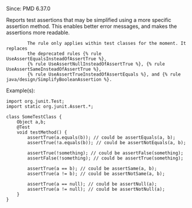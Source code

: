 Since: PMD 6.37.0

Reports test assertions that may be simplified using a more specific
            assertion method. This enables better error messages, and makes the
            assertions more readable.

            The rule only applies within test classes for the moment. It replaces
            the deprecated rules {% rule UseAssertEqualsInsteadOfAssertTrue %},
            {% rule UseAssertNullInsteadOfAssertTrue %}, {% rule UseAssertSameInsteadOfAssertTrue %},
            {% rule UseAssertTrueInsteadOfAssertEquals %}, and {% rule java/design/SimplifyBooleanAssertion %}.

Example(s):
```
import org.junit.Test;
import static org.junit.Assert.*;

class SomeTestClass {
    Object a,b;
    @Test
    void testMethod() {
        assertTrue(a.equals(b)); // could be assertEquals(a, b);
        assertTrue(!a.equals(b)); // could be assertNotEquals(a, b);

        assertTrue(!something); // could be assertFalse(something);
        assertFalse(!something); // could be assertTrue(something);

        assertTrue(a == b); // could be assertSame(a, b);
        assertTrue(a != b); // could be assertNotSame(a, b);

        assertTrue(a == null); // could be assertNull(a);
        assertTrue(a != null); // could be assertNotNull(a);
    }
}
```
